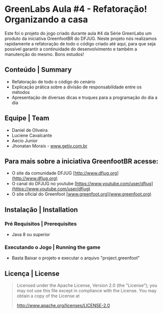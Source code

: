 # GreenLabs Aula #4 - Refatoração! Organizando a casa
Este foi o projeto do jogo criado durante aula #4 da Série GreenLabs um produto da iniciativa GreenfootBR do DFJUG. 
Neste projeto nós realizamos rapidamente a refatoração de todo o código criado até aqui, para que seja possível garantir a continuidade do desenvolvimento e também a manutenção do mesmo. Bons estudos!

## Conteúdo | Summary
* Refatoração de todo o código do cenário
* Explicação prática sobre a divisão de responsabilidade entre os métodos
* Apresentação de diversas dicas e truques para a programação do dia a dia

## Equipe | Team

* Daniel de Oliveira
* Luciene Cavalcante
* Aecio Junior
* Jhonatan Morais - www.getjv.com.br

## Para mais sobre a iniciativa GreenfootBR acesse:
* O site da comunidade DFJUG [http://www.dfjug.org](http://www.dfjug.org)
* O canal do DFJUG no youtube [https://www.youtube.com/user/dfjug](https://www.youtube.com/user/dfjug)
* O site oficial do Greenfoot [www.greenfoot.org](www.greenfoot.org)

## Instalação | Installation

### Pré Requisitos | Prerequisites

* Java 8 ou superior

### Executando o Jogo | Running the game

* Basta Baixar o projeto e executar o arquivo "project.greenfoot"

## Licença | License

> Licensed under the Apache License, Version 2.0 (the "License"); you may not use this file except in compliance with the License.
> You may obtain a copy of the License at
>
>    http://www.apache.org/licenses/LICENSE-2.0
>

